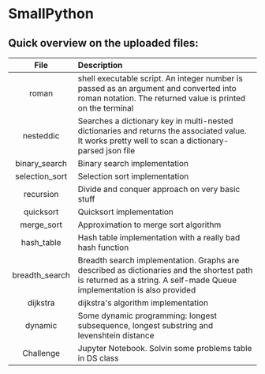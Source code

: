 # SmallPython

## Quick overview on the uploaded files:

| File  | Description |
| :---: | :---------  |
| roman | shell executable script. An integer number is passed as an argument and converted into roman notation. The returned value is printed on the terminal |
| nesteddic | Searches a dictionary key in multi-nested dictionaries and returns the associated value. It works pretty well to scan a dictionary-parsed json file  |
| binary_search | Binary search implementation |
| selection_sort | Selection sort implementation |
| recursion | Divide and conquer approach on very basic stuff |
| quicksort | Quicksort implementation|
| merge_sort | Approximation to merge sort algorithm |
| hash_table | Hash table implementation with a really bad hash function |
| breadth_search | Breadth search implementation. Graphs are described as dictionaries and the shortest path is returned as a string. A self-made Queue implementation is also provided |
| dijkstra | dijkstra's algorithm implementation |
| dynamic  | Some dynamic programming: longest subsequence, longest substring and levenshtein distance |
| Challenge | Jupyter Notebook. Solvin some problems table in DS class|
